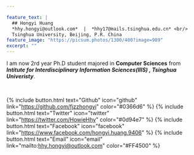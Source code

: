 ```yaml
---

feature_text: |
  ## Hongyi Huang
  *hhy.hongyi@outlook.com*  |  *hhy17@mails.tsinghua.edu.cn* <br/>
  Tsinghua University, Beijing, P.R. China
feature_image: "https://picsum.photos/1300/400?image=989"
excerpt: ""
---
```


  I am now 2rd year Ph.D student majored in **Computer Sciences** from ***Intitute for Interdisciplinary Information Sciences(IIIS) , Tsinghua Univeristy***.

<br/>

{% include button.html text="Github" icon="github" link="https://github.com/fjzzhongyi" color="#0366d6" %} {% include button.html text="Twitter" icon="twitter" link="https://twitter.com/HowieHhy" color="#0d94e7" %} {% include button.html text="Facebook"  icon="facebook" link="https://www.facebook.com/hongyi.huang.9406" %} {% include button.html text="Email" icon="email" link="mailto:hhy.hongyi@outlook.com" color="#FF4500" %}

